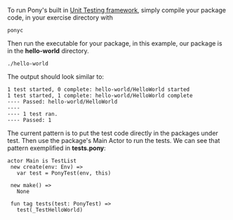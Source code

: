 To run Pony's built in [Unit Testing framework](https://github.com/ponylang/ponyc/blob/master/packages/ponytest/ponytest.pony#L26), simply compile your package code, in your exercise directory with

```
ponyc
```
Then run the executable for your package, in this example, our package is in the __hello-world__ directory.

```
./hello-world
```

The output should look similar to:

```
1 test started, 0 complete: hello-world/HelloWorld started
1 test started, 1 complete: hello-world/HelloWorld complete
---- Passed: hello-world/HelloWorld
----
---- 1 test ran.
---- Passed: 1
```

The current pattern is to put the test code directly in the packages under test. Then use the package's Main Actor to run the tests. We can see that pattern exemplified in __tests.pony__:

 ```
actor Main is TestList
  new create(env: Env) =>
    var test = PonyTest(env, this)

  new make() =>
    None

  fun tag tests(test: PonyTest) =>
    test(_TestHelloWorld)
 ```

